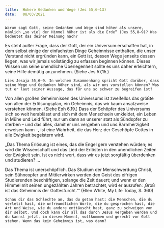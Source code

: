 ```yaml
---
title:  Höhere Gedanken und Wege (Jes 55,6–13)
date:   08/03/2021
---
```


`Warum sagt Gott, seine Gedanken und Wege sind höher als unsere, nämlich „so viel der Himmel höher ist als die Erde“ (Jes 55,8–9)? Was bedeutet das deiner Meinung nach?`

Es steht außer Frage, dass der Gott, der ein Universum erschaffen hat, in dem selbst einige der einfachsten Dinge Geheimnisse enthalten, die unser Verstand nicht ergründen kann, ein Gott ist, dessen Wege jenseits dessen liegen, was wir jemals vollständig zu erfassen beginnen können. Dieses Wissen um seine unendliche Überlegenheit sollte es uns daher erleichtern, seine Hilfe demütig anzunehmen. (Siehe Jes 57,15.)

`Lies Jesaja 55,6–9. In welchem Zusammenhang spricht Gott darüber, dass seine Wege und Gedanken höher sind, als wir uns vorstellen können? Was tut er laut seiner Aussage, das für uns so schwer zu begreifen ist?`

Von allen großen Geheimnissen des Universums ist zweifellos das größte von allen der Erlösungsplan, ein Geheimnis, das wir kaum ansatzweise verstehen können. (Siehe Eph 6,19.) Dass der Schöpfer des Universums sich so weit herablässt und sich mit dem Menschsein umkleidet, ein Leben in Mühe und Leid führt, nur um dann an unserer statt als Sündopfer zu sterben – und das alles, damit er uns vergeben und uns Barmherzigkeit erweisen kann –, ist eine Wahrheit, die das Herz der Geschöpfe Gottes in alle Ewigkeit begeistern wird.

„Das Thema Erlösung ist eines, das die Engel gern verstehen würden; es wird die Wissenschaft und das Lied der Erlösten in den unendlichen Zeiten der Ewigkeit sein. Ist es nicht wert, dass wir es jetzt sorgfältig überdenken und studieren? …

Das Thema ist unerschöpflich. Das Studium der Menschwerdung Christi, sein Sühneopfer und Mittlerwirken werden den Geist des eifrigen Studierenden beschäftigen, solange die Zeit dauert; und wenn er den Himmel mit seinen ungezählten Jahren betrachtet, wird er ausrufen: ‚Groß ist das Geheimnis der Gottesfurcht.‘“ (Ellen White, My Life Today, S. 360)

`Schau dir das Schlechte an, das du getan hast: die Menschen, die du verletzt hast, die unfreundlichen Worte, die du gesprochen hast, die Art und Weise, wie du andere enttäuscht hast, ganz zu schweigen von dir selbst. Und doch kann dir all das durch Jesus vergeben werden und du kannst jetzt, in diesem Moment, vollkommen und gerecht vor Gott stehen. Wenn das kein Geheimnis ist, was dann?`